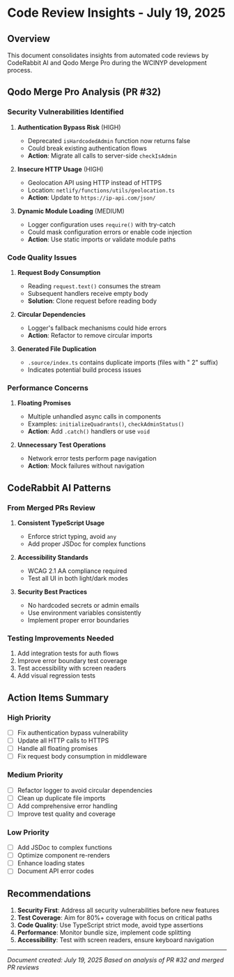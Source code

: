 # Code Review Insights - July 19, 2025

## Overview
This document consolidates insights from automated code reviews by CodeRabbit AI and Qodo Merge Pro during the WCINYP development process.

## Qodo Merge Pro Analysis (PR #32)

### Security Vulnerabilities Identified
1. **Authentication Bypass Risk** (HIGH)
   - Deprecated `isHardcodedAdmin` function now returns false
   - Could break existing authentication flows
   - **Action**: Migrate all calls to server-side `checkIsAdmin`

2. **Insecure HTTP Usage** (HIGH)
   - Geolocation API using HTTP instead of HTTPS
   - Location: `netlify/functions/utils/geolocation.ts`
   - **Action**: Update to `https://ip-api.com/json/`

3. **Dynamic Module Loading** (MEDIUM)
   - Logger configuration uses `require()` with try-catch
   - Could mask configuration errors or enable code injection
   - **Action**: Use static imports or validate module paths

### Code Quality Issues
1. **Request Body Consumption**
   - Reading `request.text()` consumes the stream
   - Subsequent handlers receive empty body
   - **Solution**: Clone request before reading body

2. **Circular Dependencies**
   - Logger's fallback mechanisms could hide errors
   - **Action**: Refactor to remove circular imports

3. **Generated File Duplication**
   - `.source/index.ts` contains duplicate imports (files with " 2" suffix)
   - Indicates potential build process issues

### Performance Concerns
1. **Floating Promises**
   - Multiple unhandled async calls in components
   - Examples: `initializeQuadrants()`, `checkAdminStatus()`
   - **Action**: Add `.catch()` handlers or use `void`

2. **Unnecessary Test Operations**
   - Network error tests perform page navigation
   - **Action**: Mock failures without navigation

## CodeRabbit AI Patterns

### From Merged PRs Review
1. **Consistent TypeScript Usage**
   - Enforce strict typing, avoid `any`
   - Add proper JSDoc for complex functions
   
2. **Accessibility Standards**
   - WCAG 2.1 AA compliance required
   - Test all UI in both light/dark modes
   
3. **Security Best Practices**
   - No hardcoded secrets or admin emails
   - Use environment variables consistently
   - Implement proper error boundaries

### Testing Improvements Needed
1. Add integration tests for auth flows
2. Improve error boundary test coverage
3. Test accessibility with screen readers
4. Add visual regression tests

## Action Items Summary

### High Priority
- [ ] Fix authentication bypass vulnerability
- [ ] Update all HTTP calls to HTTPS
- [ ] Handle all floating promises
- [ ] Fix request body consumption in middleware

### Medium Priority
- [ ] Refactor logger to avoid circular dependencies
- [ ] Clean up duplicate file imports
- [ ] Add comprehensive error handling
- [ ] Improve test quality and coverage

### Low Priority
- [ ] Add JSDoc to complex functions
- [ ] Optimize component re-renders
- [ ] Enhance loading states
- [ ] Document API error codes

## Recommendations

1. **Security First**: Address all security vulnerabilities before new features
2. **Test Coverage**: Aim for 80%+ coverage with focus on critical paths
3. **Code Quality**: Use TypeScript strict mode, avoid type assertions
4. **Performance**: Monitor bundle size, implement code splitting
5. **Accessibility**: Test with screen readers, ensure keyboard navigation

---
*Document created: July 19, 2025*
*Based on analysis of PR #32 and merged PR reviews*